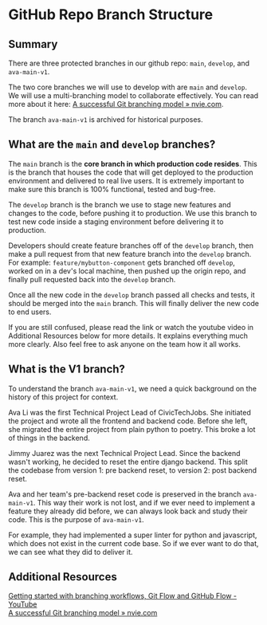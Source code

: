 # GitHub Repo Branch Structure

## Summary

There are three protected branches in our github repo: `main`, `develop`, and `ava-main-v1`.

The two core branches we will use to develop with are  `main` and `develop`. We will use a multi-branching model to collaborate effectively. You can read more about it here: [A successful Git branching model » nvie.com](https://nvie.com/posts/a-successful-git-branching-model/).

The branch `ava-main-v1` is archived for historical purposes.

## What are the `main` and `develop` branches?

The `main` branch is the **core branch in which production code resides**. This is the branch that houses the code that will get deployed to the production environment and delivered to real live users. It is extremely important to make sure this branch is 100% functional, tested and bug-free.

The `develop` branch is the branch we use to stage new features and changes to the code, before pushing it to production. We use this branch to test new code inside a staging environment before delivering it to production.

Developers should create feature branches off of the `develop` branch, then make a pull request from that new feature branch into the `develop` branch. For example: `feature/mybutton-component` gets branched off `develop`, worked on in a dev's local machine, then pushed up the origin repo, and finally pull requested back into the `develop` branch.

Once all the new code in the `develop` branch passed all checks and tests, it should be merged into the `main` branch. This will finally deliver the new code to end users.

If you are still confused, please read the link or watch the youtube video in Additional Resources below for more details. It explains everything much more clearly. Also feel free to ask anyone on the team how it all works.

## What is the V1 branch?

To understand the branch `ava-main-v1`, we need a quick background on the history of this project for context.

Ava Li was the first Technical Project Lead of CivicTechJobs. She initiated the project and wrote all the frontend and backend code. Before she left, she migrated the entire project from plain python to poetry. This broke a lot of things in the backend.

Jimmy Juarez was the next Technical Project Lead. Since the backend wasn't working, he decided to reset the entire django backend. This split the codebase from version 1: pre backend reset, to version 2: post backend reset.

Ava and her team's pre-backend reset code is preserved in the branch `ava-main-v1`. This way their work is not lost, and if we ever need to implement a feature they already did before, we can always look back and study their code. This is the purpose of `ava-main-v1`.

For example, they had implemented a super linter for python and javascript, which does not exist in the current code base. So if we ever want to do that, we can see what they did to deliver it.

## Additional Resources

[Getting started with branching workflows, Git Flow and GitHub Flow - YouTube](https://www.youtube.com/watch?v=gW6dFpTMk8s)<br>
[A successful Git branching model » nvie.com](https://nvie.com/posts/a-successful-git-branching-model/)<br>
